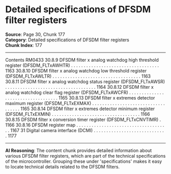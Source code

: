 # Detailed specifications of DFSDM filter registers

**Source**: Page 30, Chunk 177  
**Category**: Detailed specifications of DFSDM filter registers  
**Chunk Index**: 177

---

Contents RM0433
30.8.9 DFSDM filter x analog watchdog high threshold register
(DFSDM_FLTxAWHTR) . . . . . . . . . . . . . . . . . . . . . . . . . . . . . . . . . . . 1163
30.8.10 DFSDM filter x analog watchdog low threshold register
(DFSDM_FLTxAWLTR) . . . . . . . . . . . . . . . . . . . . . . . . . . . . . . . . . . . 1163
30.8.11 DFSDM filter x analog watchdog status register
(DFSDM_FLTxAWSR) . . . . . . . . . . . . . . . . . . . . . . . . . . . . . . . . . . . . 1164
30.8.12 DFSDM filter x analog watchdog clear flag register
(DFSDM_FLTxAWCFR) . . . . . . . . . . . . . . . . . . . . . . . . . . . . . . . . . . . 1165
30.8.13 DFSDM filter x extremes detector maximum register
(DFSDM_FLTxEXMAX) . . . . . . . . . . . . . . . . . . . . . . . . . . . . . . . . . . . 1165
30.8.14 DFSDM filter x extremes detector minimum register
(DFSDM_FLTxEXMIN) . . . . . . . . . . . . . . . . . . . . . . . . . . . . . . . . . . . 1166
30.8.15 DFSDM filter x conversion timer register (DFSDM_FLTxCNVTIMR) . 1166
30.8.16 DFSDM register map . . . . . . . . . . . . . . . . . . . . . . . . . . . . . . . . . . . . . 1167
31 Digital camera interface (DCMI) . . . . . . . . . . . . . . . . . . . . . . . . . . . . . 1177

---

**AI Reasoning**: The content chunk provides detailed information about various DFSDM filter registers, which are part of the technical specifications of the microcontroller. Grouping these under 'specifications' makes it easy to locate technical details related to the DFSDM filters.
